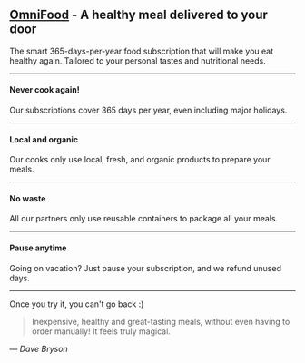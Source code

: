 ## **[OmniFood](https://kouroshbhl.github.io/Omnifood/)** - A healthy meal delivered to your door

The smart 365-days-per-year food subscription that will make you eat healthy again. Tailored to your personal tastes and nutritional needs.

---

#### Never cook again!

Our subscriptions cover 365 days per year, even including major holidays.

---

#### Local and organic

Our cooks only use local, fresh, and organic products to prepare your meals.

---

#### No waste

All our partners only use reusable containers to package all your meals.

---

#### Pause anytime

Going on vacation? Just pause your subscription, and we refund unused days.

---

Once you try it, you can't go back :)

> Inexpensive, healthy and great-tasting meals, without even having to order manually! It feels truly magical.

— _Dave Bryson_
